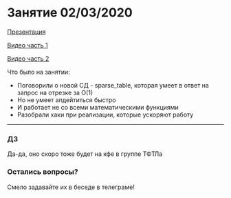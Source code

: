 # Занятие 02/03/2020

[Презентация](sparse_table.pdf)

[Видео часть 1](https://youtu.be/GRt6SSMOwIo)

[Видео часть 2](https://youtu.be/LePABQBKE_k)

Что было на занятии:

* Поговорили о новой СД - sparse_table, которая умеет в ответ на запрос на отрезке за O(1)
* Но не умеет апдейтиться быстро
* И работает не со всеми математическими функциями
* Разобрали хаки при реализации, которые ускоряют работу

---
### ДЗ
Да-да, оно скоро тоже будет на кфе в группе ТФТЛа

### Остались вопросы?
Смело задавайте их в беседе в телеграме!
